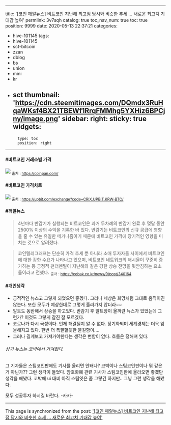 
---
title: '[코인 깨알뉴스] 비트코인 지난해 최고점 당시와 비슷한 추세 … 새로운 최고치 기대감 높여'
permlink: 3v7sqh
catalog: true
toc_nav_num: true
toc: true
position: 9999
date: 2020-05-13 22:37:21
categories:
- hive-101145
tags:
- hive-101145
- sct-bitcoin
- zzan
- dblog
- bs
- union
- mini
- kr
- sct
thumbnail: 'https://cdn.steemitimages.com/DQmdx3RuHqaWKsf4BX21TBEWf1RrqFMMhg5YXHiz6BPCjny/image.png'
sidebar:
    right:
        sticky: true
widgets:
    -
        type: toc
        position: right
---


#### #비트코인 거래소별 가격
![](https://cdn.steemitimages.com/DQmdx3RuHqaWKsf4BX21TBEWf1RrqFMMhg5YXHiz6BPCjny/image.png)
<sub>출처 : https://coinpan.com/</sub>

#### #비트코인 가격차트
![](https://cdn.steemitimages.com/DQmYHKgBT2Xqz3LErJzCBEm7HLgTqcccVA3eySALq35w2J2/image.png)
<sub>출처 : https://upbit.com/exchange?code=CRIX.UPBIT.KRW-BTC/</sub>

#### #깨알뉴스 
>4년마다 반감기가 실행되는 비트코인은 과거 두차례의 반감기 완료 후 몇달 동안 2500% 이상의 수익을 기록한 바 있다. 반감기는 비트코인의 신규 공급에 영향을 줄 수 있는 유일한 메커니즘이기 때문에 비트코인 가격에 장기적인 영향을 미치는 것으로 알려졌다.

>코인텔레그래프는 단순히 가격 추세 뿐 아니라 소매 투자자들 사이에서 비트코인에 대한 강한 수요가 나타나고 있으며, 비트코인 네트워크의 해시율이 꾸준히 증가하는 등 긍정적 펀더멘털이 지난해와 같은 강한 상승 전망을 뒷받침하는 요소들이라고 전했다.
<sub>출처 : https://cobak.co.kr/news/9/post/340164</sub>

#### #개인생각
- 긍적적인 뉴스고 그렇게 되었으면 좋겠다. 
그러나 세상은 희망처럼 그대로 움직이진 않는다.
또한 모두가 예상한데로 그렇게 흘러가지 않더라~~
- 알트도 동반해서 상승을 하고있다. 
반감기 후 알트장이 올꺼란 뉴스가 있었는데 그런가?
이것도 그렇게 갈진 잘 모르겠다.
-  코로나가 다시 극성이다.  언제 해결될지 알 수 없다.
장기화되며 세계경제는 더욱 암울해지고 있다. 
한번 더 폭팔할듯한 불길함이....
- 그러나 길게보고 가져가야한다는 생각은 변함이 없다.
흐름은 정해져 있다. 

###### 상기 뉴스는 코박에서 가져왔다. 
그 기자들은 스팀코인판에도 기사를 올리면 안돼나?
코박이나 스팀코인판이나 뭐 같은거 아닌가??
그런 생각이 들었다. 암호화폐 관련 기사가
스팀코인판에 올라오면 좋겠단 생각을 해봤다. 
코박에 ui 대비 아직 스팀잇은 좀 그렇긴 하지만..
그냥 그런 생각을 해봤다. 

모두 성공투자 하시길 바란다. -카카-

- - -

This page is synchronized from the post: ['[코인 깨알뉴스] 비트코인 지난해 최고점 당시와 비슷한 추세 … 새로운 최고치 기대감 높여'](https://steemit.com/@kibumh/3v7sqh)

